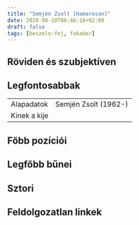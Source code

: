 ```yaml
---
title: "Semjén Zsolt [Hamarosan]"
date: 2020-08-10T00:46:18+02:00
draft: false
tags: [beszelo-fej, fokader]
---
```


## Röviden és szubjektíven



## Legfontosabbak

|                           |                                                                    |
| :---                      | :----                                                              |
| Alapadatok                | Semjén Zsolt (1962-)                                               |
| Kinek a kije              |                                                                    |

## Főbb pozíciói


## Legfőbb bűnei



## Sztori

## Feldolgozatlan linkek
